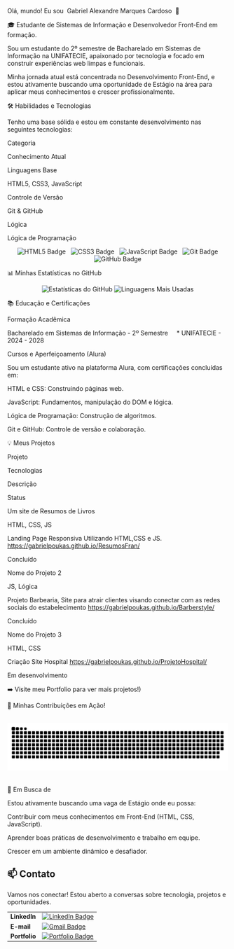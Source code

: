 Olá, mundo! Eu sou  Gabriel Alexandre Marques Cardoso  👋

🎓 Estudante de Sistemas de Informação e Desenvolvedor Front-End em formação.

Sou um estudante do 2º semestre de Bacharelado em Sistemas de Informação na UNIFATECIE, apaixonado por tecnologia e focado em construir experiências web limpas e funcionais.

Minha jornada atual está concentrada no Desenvolvimento Front-End, e estou ativamente buscando uma oportunidade de Estágio na área para aplicar meus conhecimentos e crescer profissionalmente.

🛠️ Habilidades e Tecnologias

Tenho uma base sólida e estou em constante desenvolvimento nas seguintes tecnologias:

Categoria

Conhecimento Atual

Linguagens Base

HTML5, CSS3, JavaScript

Controle de Versão

Git & GitHub

Lógica

Lógica de Programação

<p align="center">
<!-- URLs corrigidas para que os badges apareçam corretamente -->
  <img src="https://img.shields.io/badge/HTML5-E34F26?style=for-the-badge&logo=html5&logoColor=white" alt="HTML5 Badge"/>
  <img src="https://img.shields.io/badge/CSS3-1572B6?style=for-the-badge&logo=css3&logoColor=white" alt="CSS3 Badge"/>
  <img src="https://img.shields.io/badge/JavaScript-F7DF1E?style=for-the-badge&logo=javascript&logoColor=black" alt="JavaScript Badge"/>
  <img src="https://www.google.com/search?q=https://img.shields.io/badge/Git-F05032%3Fstyle%3Dfor-for-the-badge%26logo%3Dgit%26logoColor%3Dwhite" alt="Git Badge"/>
  <img src="https://img.shields.io/badge/GitHub-100000?style=for-the-badge&logo=github&logoColor=white" alt="GitHub Badge"/>
</p>

📊 Minhas Estatísticas no GitHub

<p align="center">
<!-- CORREÇÃO: Link direto do github-readme-stats para aparecer a imagem -->
<img src="https://www.google.com/search?q=https://github-readme-stats.vercel.app/api%3Fusername%3Dgabrielpoukas%26show_icons%3Dtrue%26theme%3Ddark%26include_all_commits%3Dtrue%26count_private%3Dtrue%26locale%3Dpt" alt="Estatísticas do GitHub"/>

<!-- CORREÇÃO: Link direto das linguagens mais usadas -->

<img src="https://www.google.com/search?q=https://github-readme-stats.vercel.app/api/top-langs/%3Fusername%3Dgabrielpoukas%26layout%3Dcompact%26theme%3Ddark%26locale%3Dpt" alt="Linguagens Mais Usadas"/>
</p>

📚 Educação e Certificações

Formação Acadêmica

Bacharelado em Sistemas de Informação - 2º Semestre
    * UNIFATECIE - 2024 - 2028

Cursos e Aperfeiçoamento (Alura)

Sou um estudante ativo na plataforma Alura, com certificações concluídas em:

HTML e CSS: Construindo páginas web.

JavaScript: Fundamentos, manipulação do DOM e lógica.

Lógica de Programação: Construção de algoritmos.

Git e GitHub: Controle de versão e colaboração.

💡 Meus Projetos

Projeto

Tecnologias

Descrição

Status

Um site de Resumos de Livros

HTML, CSS, JS

Landing Page Responsiva Utilizando HTML,CSS e JS.  https://gabrielpoukas.github.io/ResumosFran/

Concluído

Nome do Projeto 2

JS, Lógica

Projeto Barbearia, Site para atrair clientes visando conectar com as redes sociais do estabelecimento https://gabrielpoukas.github.io/Barberstyle/

Concluído

Nome do Projeto 3

HTML, CSS

Criação Site Hospital https://gabrielpoukas.github.io/ProjetoHospital/

Em desenvolvimento 

➡️ Visite meu Portfolio para ver mais projetos!)

🐍 Minhas Contribuições em Ação!

<p align="center">
  <picture>
    <source media="(prefers-color-scheme: dark)" srcset="https://raw.githubusercontent.com/gabrielpoukas/gabrielpoukas/output/github-snake-dark.svg" />
    <source media="(prefers-color-scheme: light)" srcset="https://raw.githubusercontent.com/gabrielpoukas/gabrielpoukas/output/github-snake.svg" />
    <img alt="github snake" src="https://raw.githubusercontent.com/gabrielpoukas/gabrielpoukas/output/github-snake.svg" />
  </picture>
</p>

🎯 Em Busca de

Estou ativamente buscando uma vaga de Estágio onde eu possa:

Contribuir com meus conhecimentos em Front-End (HTML, CSS, JavaScript).

Aprender boas práticas de desenvolvimento e trabalho em equipe.

Crescer em um ambiente dinâmico e desafiador.

## 📫 Contato

Vamos nos conectar! Estou aberto a conversas sobre tecnologia, projetos e oportunidades.

| | |
| :--- | :--- |
| **LinkedIn** | [![LinkedIn Badge](https://img.shields.io/badge/-LinkedIn-0077B5?style=flat-square&logo=Linkedin&logoColor=white)](https://www.linkedin.com/in/gabriel-alexandre-marques-cardoso-0041101ab/) |
| **E-mail** | [![Gmail Badge](https://img.shields.io/badge/-Email-D14836?style=flat-square&logo=Gmail&logoColor=white)](mailto:gabrielcardoso13@gmail.com) |
| **Portfolio** | [![Portfolio Badge](https://img.shields.io/badge/-Portfolio-FF7700?style=flat-square&logo=About.me&logoColor=white)](https://gabrielpoukas.github.io/portifolioti/) |
